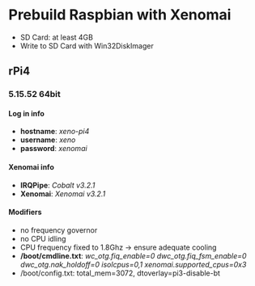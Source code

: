 # Prebuild Raspbian with Xenomai
- SD Card: at least 4GB
- Write to SD Card with Win32DiskImager

## rPi4
### 5.15.52 64bit

#### Log in info
- **hostname**: _xeno-pi4_
- **username**: _xeno_
- **password**: _xenomai_

#### Xenomai info
- **IRQPipe**: _Cobalt v3.2.1_
- **Xenomai**: _Xenomai v3.2.1_
  
#### Modifiers
- no frequency governor
- no CPU idling
- CPU frequency fixed to 1.8Ghz -> ensure adequate cooling
- **/boot/cmdline.txt**: _wc_otg.fiq_enable=0 dwc_otg.fiq_fsm_enable=0 dwc_otg.nak_holdoff=0 isolcpus=0,1 xenomai.supported_cpus=0x3_
- /boot/config.txt: total_mem=3072, dtoverlay=pi3-disable-bt
